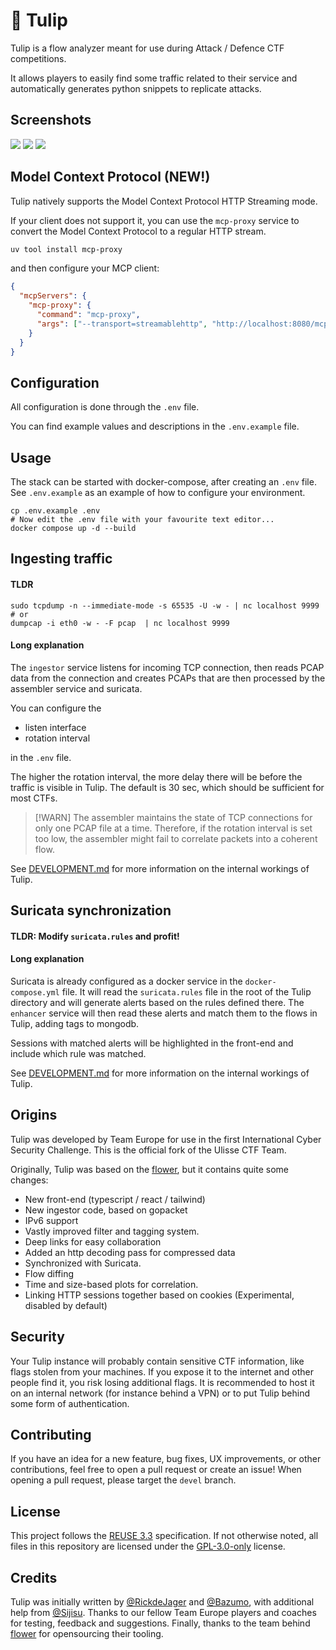 <!--
SPDX-FileCopyrightText: 2018 - 2019 Nicolò Mazzucato <nicomazz@users.noreply.github.com>
SPDX-FileCopyrightText: 2018 Marco Squarcina <lavish@users.noreply.github.com>
SPDX-FileCopyrightText: 2018 nicomazz <nicolmazzucato@me.com>
SPDX-FileCopyrightText: 2018 nicomazz_dell <nicolmazzucato@me.com>
SPDX-FileCopyrightText: 2018 wert310 <310wert@gmail.com>
SPDX-FileCopyrightText: 2019 Emiliano Ciavatta <emiliano.ciavatta@studio.unibo.it>
SPDX-FileCopyrightText: 2020 nicomazz <nicomazz97@gmail.com>
SPDX-FileCopyrightText: 2022 Rick de Jager <rickdejager99@gmail.com>
SPDX-FileCopyrightText: 2022 Sijisu <mail@sijisu.eu>
SPDX-FileCopyrightText: 2024 - 2025 Eyad Issa <eyadlorenzo@gmail.com>

SPDX-License-Identifier: GPL-3.0-only
-->

# 🌷 Tulip

Tulip is a flow analyzer meant for use during Attack / Defence CTF competitions.

It allows players to easily find some traffic related to their service and automatically generates python snippets to replicate attacks.

## Screenshots

![](./demo_images/demo1.png)
![](./demo_images/demo2.png)
![](./demo_images/demo3.png)

## Model Context Protocol (NEW!)

Tulip natively supports the Model Context Protocol HTTP Streaming mode.

If your client does not support it, you can use the `mcp-proxy` service to convert the Model Context Protocol to a regular HTTP stream.

```sh
uv tool install mcp-proxy
```

and then configure your MCP client:

```json
{
  "mcpServers": {
    "mcp-proxy": {
      "command": "mcp-proxy",
      "args": ["--transport=streamablehttp", "http://localhost:8080/mcp"]
    }
  }
}
```

## Configuration

All configuration is done through the `.env` file.

You can find example values and descriptions in the `.env.example` file.

## Usage

The stack can be started with docker-compose, after creating an `.env` file. See `.env.example` as an example of how to configure your environment.

```shell
cp .env.example .env
# Now edit the .env file with your favourite text editor...
docker compose up -d --build
```

## Ingesting traffic

#### TLDR

```
sudo tcpdump -n --immediate-mode -s 65535 -U -w - | nc localhost 9999
# or
dumpcap -i eth0 -w - -F pcap  | nc localhost 9999
```

#### Long explanation

The `ingestor` service listens for incoming TCP connection, then reads PCAP data from the connection and creates PCAPs that are then processed by the assembler service and suricata.

You can configure the

- listen interface
- rotation interval

in the `.env` file.

The higher the rotation interval, the more delay there will be before the traffic is visible in Tulip. The default is 30 sec, which should be sufficient for most CTFs.

> [!WARN]
> The assembler maintains the state of TCP connections for only one PCAP file at a time. Therefore, if the rotation interval is set too low, the assembler might fail to correlate packets into a coherent flow.

See [DEVELOPMENT.md](DEVELOPMENT.md) for more information on the internal workings of Tulip.

## Suricata synchronization

#### TLDR: Modify `suricata.rules` and profit!

#### Long explanation

Suricata is already configured as a docker service in the `docker-compose.yml` file. It will read the `suricata.rules` file in the root of the Tulip directory and will generate alerts based on the rules defined there. The `enhancer` service will then read these alerts and match them to the flows in Tulip, adding tags to mongodb.

Sessions with matched alerts will be highlighted in the front-end and include which rule was matched.

See [DEVELOPMENT.md](DEVELOPMENT.md) for more information on the internal workings of Tulip.

## Origins

Tulip was developed by Team Europe for use in the first International Cyber Security Challenge. This is the official fork of the Ulisse CTF Team.

Originally, Tulip was based on the [flower](https://github.com/secgroup/flower), but it contains quite some changes:

- New front-end (typescript / react / tailwind)
- New ingestor code, based on gopacket
- IPv6 support
- Vastly improved filter and tagging system.
- Deep links for easy collaboration
- Added an http decoding pass for compressed data
- Synchronized with Suricata.
- Flow diffing
- Time and size-based plots for correlation.
- Linking HTTP sessions together based on cookies (Experimental, disabled by default)

## Security

Your Tulip instance will probably contain sensitive CTF information, like flags stolen from your machines. If you expose it to the internet and other people find it, you risk losing additional flags. It is recommended to host it on an internal network (for instance behind a VPN) or to put Tulip behind some form of authentication.

## Contributing

If you have an idea for a new feature, bug fixes, UX improvements, or other contributions, feel free to open a pull request or create an issue!
When opening a pull request, please target the `devel` branch.

## License

This project follows the [REUSE 3.3](https://reuse.software/spec-3.3/) specification. If not otherwise noted, all files in this repository are licensed under the [GPL-3.0-only](https://spdx.org/licenses/GPL-3.0-only.html) license.

## Credits

Tulip was initially written by [@RickdeJager](https://github.com/rickdejager) and [@Bazumo](https://github.com/bazumo), with additional help from [@Sijisu](https://github.com/sijisu).
Thanks to our fellow Team Europe players and coaches for testing, feedback and suggestions. Finally, thanks to the team behind [flower](https://github.com/secgroup/flower) for opensourcing their tooling.
